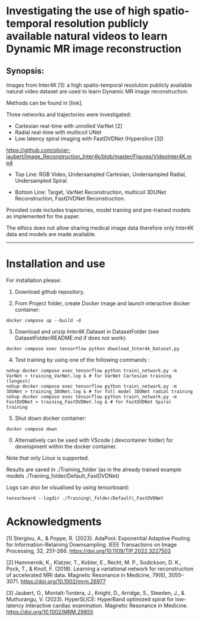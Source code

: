 Investigating the use of high spatio-temporal resolution publicly available natural videos to learn Dynamic MR image reconstruction
====================================================================================================================================

Synopsis: 
---------

Images from Inter4K \[1\]: a high spatio-temporal resolution publicly available natural video dataset 
are used to learn Dynamic MR image reconstruction.

Methods can be found in \[link\].

Three networks and trajectories were investigated: 
- Cartesian real-time with unrolled VarNet \[2\]
- Radial real-time with multicoil UNet
- Low latency spiral imaging with FastDVDNet (Hyperslice \[3\]) 

https://github.com/olivier-jaubert/Image_Reconstruction_Inter4k/blob/master/Figures/VideoInter4K.mp4

- Top Line: RGB Video, Undersampled Cartesian, Undersampled Radial, Undersampled Spiral.

- Bottom Line: Target,    VarNet Reconstruction, multicoil 3DUNet Reconstruction, FastDVDNet Reconstruction.


Provided code includes trajectories, model training and pre-trained models as implemented for the paper.

The ethics does not allow sharing medical image data therefore only Inter4K data and models are made available. 

------------------------------------------------------

Installation and use
====================

For installation please:
1) Download github repository.

2) From Project folder, create Docker image and launch interactive docker container: 
```
docker compose up --build -d
```   

3) Download and unzip Inter4K Dataset in DatasetFolder (see DatasetFolder/README.md if does not work):
```
docker compose exec tensorflow python download_Inter4k_Dataset.py
```

4) Test training by using one of the following commands :

```
nohup docker compose exec tensorflow python train\_network.py -m VarNet > training_VarNet.log & # for VarNet Cartesian training (longest)
nohup docker compose exec tensorflow python train\_network.py -m 3DUNet > training_3DUNet.log & # for full model 3DUNet radial training
nohup docker compose exec tensorflow python train\_network.py -m FastDVDNet > training_FastDVDNet.log & # for FastDVDNet Spiral training
```

5) Shut down docker container:

```
docker compose down
```   

0) Alternatively can be used with VScode (.devcontainer folder) for development within the docker container.

Note that only Linux is supported.

Results are saved in ./Training\_folder (as in the already trained example models ./Training\_folder/Default\_FastDVDNet)

Logs can also be visualised by using tensorboard:

```
tensorboard --logdir ./Training\_folder/Default\_FastDVDNet
```  

Acknowledgments
===============

\[1\] Stergiou, A., & Poppe, R. (2023). AdaPool: Exponential Adaptive Pooling for Information-Retaining Downsampling. IEEE Transactions on Image Processing, 32, 251–266. https://doi.org/10.1109/TIP.2022.3227503

\[2\] Hammernik, K., Klatzer, T., Kobler, E., Recht, M. P., Sodickson, D. K., Pock, T., & Knoll, F. (2018). Learning a variational network for reconstruction of accelerated MRI data. Magnetic Resonance in Medicine, 79(6), 3055–3071. https://doi.org/10.1002/mrm.26977

\[3\] Jaubert, O., Montalt-Tordera, J., Knight, D., Arridge, S., Steeden, J., & Muthurangu, V. (2023). HyperSLICE: HyperBand optimized spiral for low-latency interactive cardiac examination. Magnetic Resonance in Medicine. https://doi.org/10.1002/MRM.29855
